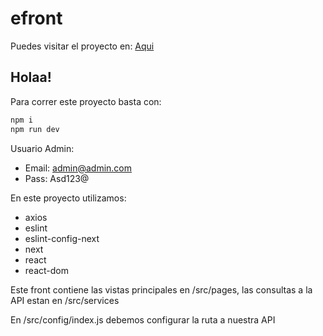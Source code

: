 # efront

Puedes visitar el proyecto en: 
[Aqui](http://208.109.212.160:3000/)

## Holaa!

Para correr este proyecto basta con:


```bash
npm i
npm run dev
```

Usuario Admin:
- Email: admin@admin.com
- Pass: Asd123@

En este proyecto utilizamos:
* axios
* eslint
* eslint-config-next
* next
* react
* react-dom

Este front contiene las vistas principales en /src/pages, las consultas a la API estan en /src/services

En /src/config/index.js debemos configurar la ruta a nuestra API